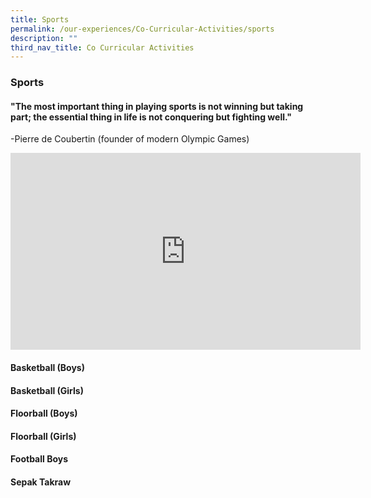 ```yaml
---
title: Sports
permalink: /our-experiences/Co-Curricular-Activities/sports
description: ""
third_nav_title: Co Curricular Activities
---
```

### Sports

#### "The most important thing in playing sports is not winning but taking part; the essential thing in life is not conquering but fighting well."

\-Pierre de Coubertin (founder of modern Olympic Games)

<iframe width="560" height="315" src="https://www.youtube.com/embed/EnTPUv5asxU" title="YouTube video player" frameborder="0" allow="accelerometer; autoplay; clipboard-write; encrypted-media; gyroscope; picture-in-picture" allowfullscreen></iframe>

#### Basketball (Boys)



#### Basketball (Girls)



#### Floorball (Boys)


#### Floorball (Girls)



#### Football Boys


#### Sepak Takraw